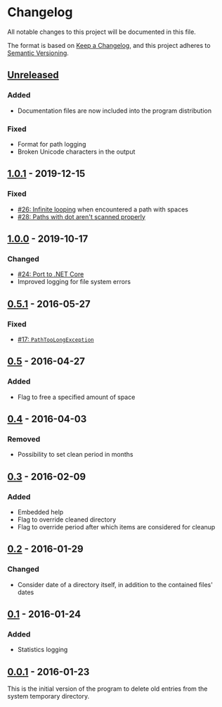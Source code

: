 ﻿# Changelog
All notable changes to this project will be documented in this file.

The format is based on [Keep a Changelog](https://keepachangelog.com/en/1.0.0/),
and this project adheres to [Semantic
Versioning](https://semver.org/spec/v2.0.0.html).

## [Unreleased]
### Added
- Documentation files are now included into the program distribution

### Fixed
- Format for path logging
- Broken Unicode characters in the output

## [1.0.1] - 2019-12-15
### Fixed
- [#26: Infinite looping](https://github.com/ForNeVeR/Vacuum/issues/26) when
  encountered a path with spaces
- [#28: Paths with dot aren't scanned
  properly](https://github.com/ForNeVeR/Vacuum/issues/28)

## [1.0.0] - 2019-10-17
### Changed
- [#24: Port to .NET Core](https://github.com/ForNeVeR/Vacuum/issues/24)
- Improved logging for file system errors

## [0.5.1] - 2016-05-27
### Fixed
- [#17: `PathTooLongException`](https://github.com/ForNeVeR/Vacuum/issues/17)

## [0.5] - 2016-04-27
### Added
- Flag to free a specified amount of space

## [0.4] - 2016-04-03
### Removed
- Possibility to set clean period in months

## [0.3] - 2016-02-09
### Added
- Embedded help
- Flag to override cleaned directory
- Flag to override period after which items are considered for cleanup

## [0.2] - 2016-01-29
### Changed
- Consider date of a directory itself, in addition to the contained files' dates

## [0.1] - 2016-01-24
### Added
- Statistics logging

## [0.0.1] - 2016-01-23
This is the initial version of the program to delete old entries from the system
temporary directory.

[0.0.1]: https://github.com/ForNeVeR/Vacuum/releases/tag/0.0.1
[0.1]: https://github.com/ForNeVeR/Vacuum/compare/0.0.1...0.1
[0.2]: https://github.com/ForNeVeR/Vacuum/compare/0.1...0.2
[0.3]: https://github.com/ForNeVeR/Vacuum/compare/0.2...0.3
[0.4]: https://github.com/ForNeVeR/Vacuum/compare/0.3...0.4
[0.5]: https://github.com/ForNeVeR/Vacuum/compare/0.4...0.5
[0.5.1]: https://github.com/ForNeVeR/Vacuum/compare/0.5...0.5.1
[1.0.0]: https://github.com/ForNeVeR/Vacuum/compare/0.5.1...1.0.0
[1.0.1]: https://github.com/ForNeVeR/Vacuum/compare/1.0.0...1.0.1
[Unreleased]: https://github.com/ForNeVeR/Vacuum/compare/1.0.1...HEAD
